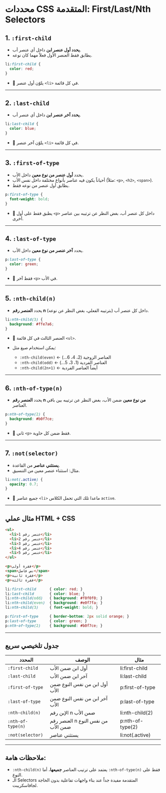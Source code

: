  

# محددات CSS المتقدمة: First/Last/Nth Selectors

## 1. `:first-child`

* **يحدد أول عنصر ابن** داخل أي عنصر أب.
* يطابق فقط العنصر الأول فعلاً مهما كان نوعه.

```css
li:first-child {
  color: red;
}
```

* 🔹 يلوّن أول عنصر `<li>` في كل قائمة.

---

## 2. `:last-child`

* **يحدد آخر عنصر ابن** داخل أي عنصر أب.

```css
li:last-child {
  color: blue;
}
```

* 🔹 يلوّن آخر عنصر `<li>` في كل قائمة.

---

## 3. `:first-of-type`

* يحدد **أول عنصر من نوع معين** داخل الأب.
* أحياناً يكون فيه عناصر بأنواع مختلفة داخل نفس الأب (مثلاً: `<p>`, `<h2>`, `<span>`).
* يطابق أول عنصر من نوعه فقط.

```css
p:first-of-type {
  font-weight: bold;
}
```

* 🔹 يطبق فقط على أول `<p>` داخل كل عنصر أب، بغض النظر عن ترتيبه بين عناصر أخرى.

---

## 4. `:last-of-type`

* يحدد **آخر عنصر من نوع معين** داخل الأب.

```css
p:last-of-type {
  color: green;
}
```

* 🔹 فقط آخر `<p>` في الأب.

---

## 5. `:nth-child(n)`

* يحدد **العنصر رقم n** داخل كل عنصر أب (بترتيبه الفعلي، بغض النظر عن نوعه).

```css
li:nth-child(3) {
  background: #ffe7a6;
}
```

* 🔹 العنصر الثالث في كل قائمة `<ul>`.

* يمكن استخدام صيغ مثل:

  * `:nth-child(even)` ← العناصر الزوجية (2، 4، 6...)
  * `:nth-child(odd)` ← العناصر الفردية (1، 3، 5...)
  * `:nth-child(2n+1)` ← أيضاً العناصر الفردية

---

## 6. `:nth-of-type(n)`

* يحدد **العنصر رقم n من نوع معين** ضمن الأب، بغض النظر عن ترتيبه بين باقي العناصر.

```css
p:nth-of-type(2) {
  background: #b0f7ce;
}
```

* 🔹 ثاني `<p>` فقط ضمن كل حاوية.

---

## 7. `:not(selector)`

* **يستثني عناصر** من القاعدة.
* مثال: استثناء عنصر معين من التنسيق.

```css
li:not(.active) {
  opacity: 0.7;
}
```

* 🔹 جميع عناصر `<li>` ماعدا تلك التي تحمل الكلاس `active`.

---

## مثال عملي HTML + CSS

```html
<ul>
  <li>عنصر رقم 1</li>
  <li>عنصر رقم 2</li>
  <li>عنصر رقم 3</li>
  <li>عنصر رقم 4</li>
  <li>عنصر رقم 5</li>
</ul>

<p>فقرة أولى</p>
<span>نص فاصل</span>
<p>فقرة ثانية</p>
<p>فقرة ثالثة</p>
```

```css
li:first-child      { color: red; }
li:last-child       { color: blue; }
li:nth-child(odd)   { background: #f0f0f0; }
li:nth-child(even)  { background: #e0f7fa; }
li:nth-child(3)     { font-weight: bold; }

p:first-of-type     { border-bottom: 2px solid orange; }
p:last-of-type      { color: green; }
p:nth-of-type(2)    { background: #b0f7ce; }
```

---

## جدول تلخيصي سريع

| المحدد            | الوصف                              | مثال              |
| ----------------- | ---------------------------------- | ----------------- |
| `:first-child`    | أول ابن ضمن الأب                   | li\:first-child   |
| `:last-child`     | آخر ابن ضمن الأب                   | li\:last-child    |
| `:first-of-type`  | أول ابن من نفس النوع ضمن الأب      | p\:first-of-type  |
| `:last-of-type`   | آخر ابن من نفس النوع ضمن الأب      | p\:last-of-type   |
| `:nth-child(n)`   | الإبن رقم n ضمن الأب               | li\:nth-child(2)  |
| `:nth-of-type(n)` | العنصر رقم n من نفس النوع ضمن الأب | p\:nth-of-type(2) |
| `:not(selector)`  | يستثني عناصر                       | li\:not(.active)  |

---

## ملاحظات هامة:

* `:nth-child(n)` يعتمد على ترتيب العناصر **جميعها**، أما `:nth-of-type(n)` فقط على النوع.
* الـ Selectors المتقدمة مفيدة جداً عند بناء واجهات تفاعلية بدون الحاجة لجافاسكريبت.

 